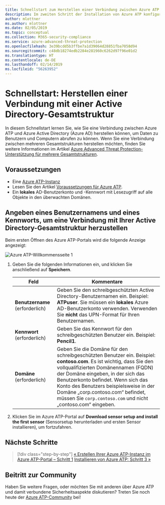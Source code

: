 ```yaml
---
title: Schnellstart zum Herstellen einer Verbindung zwischen Azure ATP und Azure Active Directory | Microsoft-Dokumentation
description: Im zweiten Schritt der Installation von Azure ATP konfigurieren Sie die Domänenverbindungseinstellungen in Ihrem Azure ATP-Clouddienst.
author: mlottner
ms.author: mlottner
ms.date: 02/05/2019
ms.topic: conceptual
ms.collection: M365-security-compliance
ms.service: azure-advanced-threat-protection
ms.openlocfilehash: 3e39bcdd5b3ffbe7a1d39064d28851fba7058d94
ms.sourcegitcommit: c48db18274edb2284e281960c6262d97f96e01d2
ms.translationtype: HT
ms.contentlocale: de-DE
ms.lasthandoff: 02/14/2019
ms.locfileid: "56263952"
---
```

# <a name="quickstart-connect-to-your-active-directory-forest"></a>Schnellstart: Herstellen einer Verbindung mit einer Active Directory-Gesamtstruktur

In diesem Schnellstart lernen Sie, wie Sie eine Verbindung zwischen Azure ATP und Azure Active Directory (Azure AD) herstellen können, um Daten zu Benutzern und Computern abrufen zu können. Wenn Sie eine Verbindung zwischen mehreren Gesamtstrukturen herstellen möchten, finden Sie weitere Informationen im Artikel [Azure Advanced Threat Protection-Unterstützung für mehrere Gesamtstrukturen](atp-multi-forest.md).

## <a name="prerequisites"></a>Voraussetzungen

- Eine [Azure ATP-Instanz](install-atp-step1.md)
- Lesen Sie den Artikel [Voraussetzungen für Azure ATP](atp-prerequisites.md).
- Ein **lokales** AD-Benutzerkonto und -Kennwort mit Lesezugriff auf alle Objekte in den überwachten Domänen.

## <a name="provide-a-username-and-password-to-connect-to-your-active-directory-forest"></a>Angeben eines Benutzernamens und eines Kennworts, um eine Verbindung mit Ihrer Active Directory-Gesamtstruktur herzustellen

Beim ersten Öffnen des Azure ATP-Portals wird die folgende Anzeige angezeigt:

![Azure ATP-Willkommensseite 1](media/directory-services.png)


1. Geben Sie die folgenden Informationen ein, und klicken Sie anschließend auf **Speichern**.

    |Feld|Kommentare|
    |---------|------------|
    |**Benutzername** (erforderlich)|Geben Sie den schreibgeschützten Active Directory-Benutzernamen ein. Beispiel: **ATPuser**.  Sie müssen ein **lokales** Azure AD-Benutzerkonto verwenden. Verwenden Sie **nicht** das UPN-Format für Ihren Benutzernamen.|
    |**Kennwort** (erforderlich)|Geben Sie das Kennwort für den schreibgeschützten Benutzer ein. Beispiel: **Pencil1**.|
    |**Domäne** (erforderlich)|Geben Sie die Domäne für den schreibgeschützten Benutzer ein. Beispiel: **contoso.com**. Es ist wichtig, dass Sie den vollqualifizierten Domänennamen (FQDN) der Domäne eingeben, in der sich das Benutzerkonto befindet. Wenn sich das Konto des Benutzers beispielsweise in der Domäne „corp.contoso.com“ befindet, müssen Sie `corp.contoso.com` und nicht „contoso.com“ eingeben.|

2. Klicken Sie im Azure ATP-Portal auf **Download sensor setup and install the first sensor** (Sensorsetup herunterladen und ersten Sensor installieren), um fortzufahren.


## <a name="next-steps"></a>Nächste Schritte

> [!div class="step-by-step"]
> [« Erstellen Ihrer Azure ATP-Instanz im Azure ATP-Portal – Schritt 1](install-atp-step1.md)
> [Installieren von Azure ATP: Schritt 3 »](install-atp-step3.md)

## <a name="join-the-community"></a>Beitritt zur Community

Haben Sie weitere Fragen, oder möchten Sie mit anderen über Azure ATP und damit verbundene Sicherheitsaspekte diskutieren? Treten Sie noch heute der [Azure ATP-Community](https://aka.ms/azureatpcommunity) bei!
